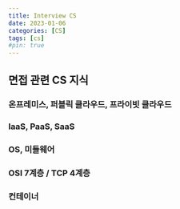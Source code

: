 ```yaml
---
title: Interview CS
date: 2023-01-06
categories: [CS]
tags: [cs]
#pin: true
---
```


## 면접 관련 CS 지식

### 온프레미스, 퍼블릭 클라우드, 프라이빗 클라우드

### IaaS, PaaS, SaaS

### OS, 미들웨어

### OSI 7계층 / TCP 4계층

### 컨테이너
